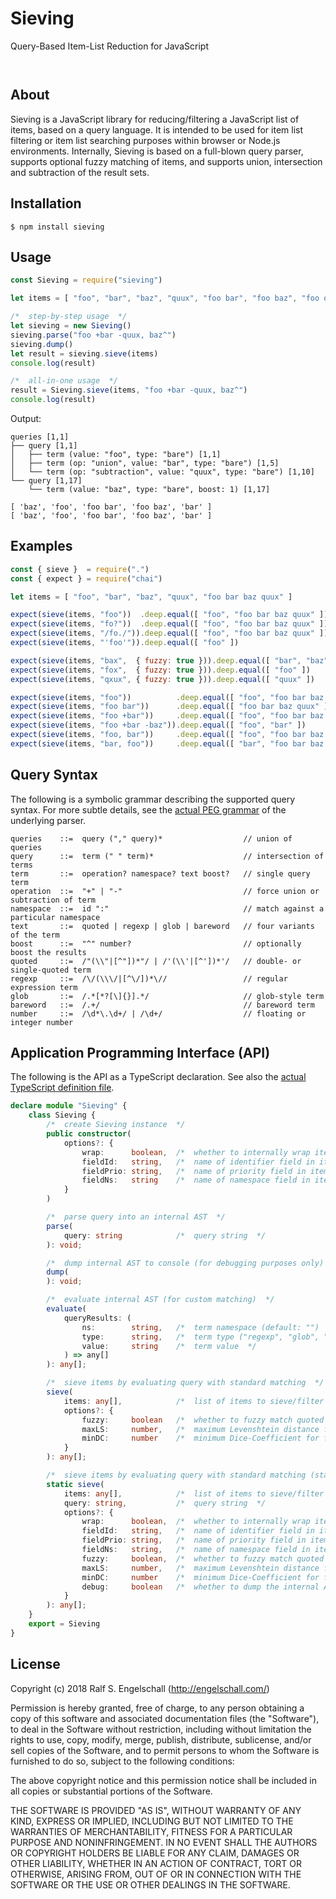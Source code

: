 
Sieving
=======

Query-Based Item-List Reduction for JavaScript

<p/>
<img src="https://nodei.co/npm/sieving.png?downloads=true&stars=true" alt=""/>

<p/>
<img src="https://david-dm.org/rse/sieving.png" alt=""/>

About
-----

Sieving is a JavaScript library for reducing/filtering a JavaScript
list of items, based on a query language. It is intended to be used for
item list filtering or item list searching purposes within browser or
Node.js environments. Internally, Sieving is based on a full-blown query
parser, supports optional fuzzy matching of items, and supports union,
intersection and subtraction of the result sets.

Installation
------------

```shell
$ npm install sieving
```

Usage
-----

```js
const Sieving = require("sieving")

let items = [ "foo", "bar", "baz", "quux", "foo bar", "foo baz", "foo quux", "foo bar quux" ]

/*  step-by-step usage  */
let sieving = new Sieving()
sieving.parse("foo +bar -quux, baz^")
sieving.dump()
let result = sieving.sieve(items)
console.log(result)

/*  all-in-one usage  */
result = Sieving.sieve(items, "foo +bar -quux, baz^")
console.log(result)
```

Output:

```
queries [1,1]
├── query [1,1]
│   ├── term (value: "foo", type: "bare") [1,1]
│   ├── term (op: "union", value: "bar", type: "bare") [1,5]
│   └── term (op: "subtraction", value: "quux", type: "bare") [1,10]
└── query [1,17]
    └── term (value: "baz", type: "bare", boost: 1) [1,17]

[ 'baz', 'foo', 'foo bar', 'foo baz', 'bar' ]
[ 'baz', 'foo', 'foo bar', 'foo baz', 'bar' ]
```

Examples
--------

```js
const { sieve }  = require(".")
const { expect } = require("chai")

let items = [ "foo", "bar", "baz", "quux", "foo bar baz quux" ]

expect(sieve(items, "foo"))  .deep.equal([ "foo", "foo bar baz quux" ])
expect(sieve(items, "fo?"))  .deep.equal([ "foo", "foo bar baz quux" ])
expect(sieve(items, "/fo./")).deep.equal([ "foo", "foo bar baz quux" ])
expect(sieve(items, "'foo'")).deep.equal([ "foo" ])

expect(sieve(items, "bax",  { fuzzy: true })).deep.equal([ "bar", "baz" ])
expect(sieve(items, "fox",  { fuzzy: true })).deep.equal([ "foo" ])
expect(sieve(items, "qxux", { fuzzy: true })).deep.equal([ "quux" ])

expect(sieve(items, "foo"))          .deep.equal([ "foo", "foo bar baz quux" ])
expect(sieve(items, "foo bar"))      .deep.equal([ "foo bar baz quux" ])
expect(sieve(items, "foo +bar"))     .deep.equal([ "foo", "foo bar baz quux", "bar" ])
expect(sieve(items, "foo +bar -baz")).deep.equal([ "foo", "bar" ])
expect(sieve(items, "foo, bar"))     .deep.equal([ "foo", "foo bar baz quux", "bar" ])
expect(sieve(items, "bar, foo"))     .deep.equal([ "bar", "foo bar baz quux", "foo" ])
```

Query Syntax
------------

The following is a symbolic grammar describing the supported
query syntax. For more subtle details, see the [actual PEG grammar](src/sieving.pegjs)
of the underlying parser.

```
queries    ::=  query ("," query)*                  // union of queries
query      ::=  term (" " term)*                    // intersection of terms
term       ::=  operation? namespace? text boost?   // single query term
operation  ::=  "+" | "-"                           // force union or subtraction of term
namespace  ::=  id ":"                              // match against a particular namespace
text       ::=  quoted | regexp | glob | bareword   // four variants of the term
boost      ::=  "^" number?                         // optionally boost the results
quoted     ::=  /"(\\"|[^"])*"/ | /'(\\'|[^'])*'/   // double- or single-quoted term
regexp     ::=  /\/(\\\/|[^\/])*\//                 // regular expression term
glob       ::=  /.*[*?[\]{}].*/                     // glob-style term
bareword   ::=  /.+/                                // bareword term
number     ::=  /\d*\.\d+/ | /\d+/                  // floating or integer number
```

Application Programming Interface (API)
---------------------------------------

The following is the API as a TypeScript declaration.
See also the [actual TypeScript definition file](src/sieving.d.ts).

```ts
declare module "Sieving" {
    class Sieving {
        /*  create Sieving instance  */
        public constructor(
            options?: {
                wrap:      boolean,  /*  whether to internally wrap items (default: true)  */
                fieldId:   string,   /*  name of identifier field in items (default: "id")  */
                fieldPrio: string,   /*  name of priority field in items (default: "prio" ) */
                fieldNs:   string    /*  name of namespace field in items (default: "")  */
            }
        )

        /*  parse query into an internal AST  */
        parse(
            query: string            /*  query string  */
        ): void;

        /*  dump internal AST to console (for debugging purposes only)  */
        dump(
        ): void;

        /*  evaluate internal AST (for custom matching)  */
        evaluate(
            queryResults: (
                ns:        string,   /*  term namespace (default: "")  */
                type:      string,   /*  term type ("regexp", "glob", "quoted", or "bare")  */
                value:     string    /*  term value  */
            ) => any[]
        ): any[];

        /*  sieve items by evaluating query with standard matching  */
        sieve(
            items: any[],            /*  list of items to sieve/filter  */
            options?: {
                fuzzy:     boolean   /*  whether to fuzzy match quoted and bare terms (default: false)  */
                maxLS:     number,   /*  maximum Levenshtein distance for fuzzy matching (default: 2)  */
                minDC:     number    /*  minimum Dice-Coefficient for fuzzy matching (default: 0.50)  */
            }
        ): any[];

        /*  sieve items by evaluating query with standard matching (stand-alone)  */
        static sieve(
            items: any[],            /*  list of items to sieve/filter  */
            query: string,           /*  query string  */
            options?: {
                wrap:      boolean,  /*  whether to internally wrap items (default: true)  */
                fieldId:   string,   /*  name of identifier field in items (default: "id")  */
                fieldPrio: string,   /*  name of priority field in items (default: "prio" ) */
                fieldNs:   string,   /*  name of namespace field in items (default: "")  */
                fuzzy:     boolean,  /*  whether to fuzzy match quoted and bare terms (default: false)  */
                maxLS:     number,   /*  maximum Levenshtein distance for fuzzy matching (default: 2)  */
                minDC:     number    /*  minimum Dice-Coefficient for fuzzy matching (default: 0.50)  */
                debug:     boolean   /*  whether to dump the internal AST to stdout  */
            }
        ): any[];
    }
    export = Sieving
}
```

License
-------

Copyright (c) 2018 Ralf S. Engelschall (http://engelschall.com/)

Permission is hereby granted, free of charge, to any person obtaining
a copy of this software and associated documentation files (the
"Software"), to deal in the Software without restriction, including
without limitation the rights to use, copy, modify, merge, publish,
distribute, sublicense, and/or sell copies of the Software, and to
permit persons to whom the Software is furnished to do so, subject to
the following conditions:

The above copyright notice and this permission notice shall be included
in all copies or substantial portions of the Software.

THE SOFTWARE IS PROVIDED "AS IS", WITHOUT WARRANTY OF ANY KIND,
EXPRESS OR IMPLIED, INCLUDING BUT NOT LIMITED TO THE WARRANTIES OF
MERCHANTABILITY, FITNESS FOR A PARTICULAR PURPOSE AND NONINFRINGEMENT.
IN NO EVENT SHALL THE AUTHORS OR COPYRIGHT HOLDERS BE LIABLE FOR ANY
CLAIM, DAMAGES OR OTHER LIABILITY, WHETHER IN AN ACTION OF CONTRACT,
TORT OR OTHERWISE, ARISING FROM, OUT OF OR IN CONNECTION WITH THE
SOFTWARE OR THE USE OR OTHER DEALINGS IN THE SOFTWARE.

